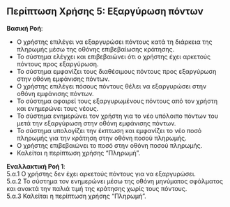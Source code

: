 ## Περίπτωση Χρήσης 5: Εξαργύρωση πόντων

**Βασική Ροή**:
- Ο χρήστης επιλέγει να εξαργυρώσει πόντους κατά τη διάρκεια της πληρωμής μέσω της οθόνης επιβεβαίωσης κράτησης.
- Το σύστημα ελέγχει και επιβεβαιώνει ότι ο χρήστης έχει αρκετούς πόντους προς εξαργύρωση.
- Το σύστημα εμφανίζει τους διαθέσιμους πόντους προς εξαργύρωση στην οθόνη εμφάνισης πόντων.
- Ο χρήστης επιλέγει πόσους πόντους θέλει να εξαργυρώσει στην οθόνη εμφάνισης πόντων.
- Το σύστημα αφαιρεί τους εξαργυρωμένους πόντους από τον χρήστη και ενημερώνει τους νέους.
- Το σύστημα ενημερώνει τον χρήστη για το νέο υπόλοιπο πόντων του μετά την εξαργύρωση στην οθόνη εμφάνισης πόντων.
- Το σύστημα υπολογίζει την έκπτωση και εμφανίζει το νέο ποσό πληρωμής για την κράτηση στην οθόνη ποσού πληρωμής.
- Ο χρήστης επιβεβαιώνει το ποσό στην οθόνη ποσού πληρωμής.
- Καλείται η περίπτωση χρήσης “Πληρωμή”. 

**Εναλλακτική Ροή 1**:  
5.α.1 Ο χρήστης δεν έχει αρκετούς πόντους για να εξαργυρώσει.  
5.α.2 Το σύστημα τον ενημερώνει μέσω της οθόνη μηνύματος σφάλματος και ανακτά την παλιά τιμή της κράτησης χωρίς τους πόντους.  
5.α.3 Καλείται η περίπτωση χρήσης “Πληρωμή”.  

